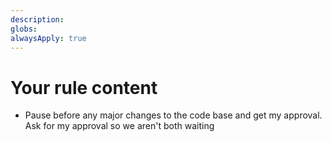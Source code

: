 ```yaml
---
description: 
globs: 
alwaysApply: true
---
```


# Your rule content

- Pause before any major changes to the code base and get my approval. Ask for my approval so we aren't both waiting

